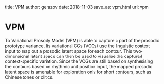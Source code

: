 title: VPM
author: gerazov
date: 2018-11-03
save_as: vpm.html
url: vpm

# VPM

To Variational Prosody Model (VPM) is able to capture a part of the prosodic prototype variance. Its variational CGs (VCGs) use the linguistic context input to map out a prosodic latent space for each contour. This two-dimensional latent space can then be used to visualise the captured context-specific variation. Since the VCGs are still based on synthesising the contours based on rhythmic unit position input, the mapped prosodic latent space is amenable for exploration only for short contours, such as Chinese tones or clitics.
 <!-- shown in Fig.~\ref{fig:vpm}.  -->
